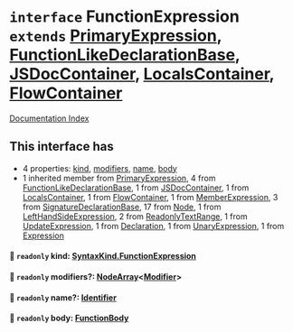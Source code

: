 # `interface` FunctionExpression `extends` [PrimaryExpression](../interface.PrimaryExpression/README.md), [FunctionLikeDeclarationBase](../interface.FunctionLikeDeclarationBase/README.md), [JSDocContainer](../interface.JSDocContainer/README.md), [LocalsContainer](../interface.LocalsContainer/README.md), [FlowContainer](../interface.FlowContainer/README.md)

[Documentation Index](../README.md)

## This interface has

- 4 properties:
[kind](#-readonly-kind-syntaxkindfunctionexpression),
[modifiers](#-readonly-modifiers-nodearraymodifier),
[name](#-readonly-name-identifier),
[body](#-readonly-body-functionbody)
- 1 inherited member from [PrimaryExpression](../interface.PrimaryExpression/README.md), 4 from [FunctionLikeDeclarationBase](../interface.FunctionLikeDeclarationBase/README.md), 1 from [JSDocContainer](../interface.JSDocContainer/README.md), 1 from [LocalsContainer](../interface.LocalsContainer/README.md), 1 from [FlowContainer](../interface.FlowContainer/README.md), 1 from [MemberExpression](../interface.MemberExpression/README.md), 3 from [SignatureDeclarationBase](../interface.SignatureDeclarationBase/README.md), 17 from [Node](../interface.Node/README.md), 1 from [LeftHandSideExpression](../interface.LeftHandSideExpression/README.md), 2 from [ReadonlyTextRange](../interface.ReadonlyTextRange/README.md), 1 from [UpdateExpression](../interface.UpdateExpression/README.md), 1 from [Declaration](../interface.Declaration/README.md), 1 from [UnaryExpression](../interface.UnaryExpression/README.md), 1 from [Expression](../interface.Expression/README.md)


#### 📄 `readonly` kind: [SyntaxKind.FunctionExpression](../enum.SyntaxKind/README.md#functionexpression--219)



#### 📄 `readonly` modifiers?: [NodeArray](../interface.NodeArray/README.md)\<[Modifier](../type.Modifier/README.md)>



#### 📄 `readonly` name?: [Identifier](../interface.Identifier/README.md)



#### 📄 `readonly` body: [FunctionBody](../type.FunctionBody/README.md)




